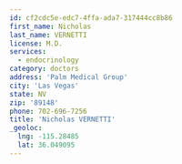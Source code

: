```yaml
---
id: cf2cdc5e-edc7-4ffa-ada7-317444cc8b86
first_name: Nicholas
last_name: VERNETTI
license: M.D.
services:
  - endocrinology
category: doctors
address: 'Palm Medical Group'
city: 'Las Vegas'
state: NV
zip: '89148'
phone: 702-696-7256
title: 'Nicholas VERNETTI'
_geoloc:
  lng: -115.28485
  lat: 36.049095
---
```

